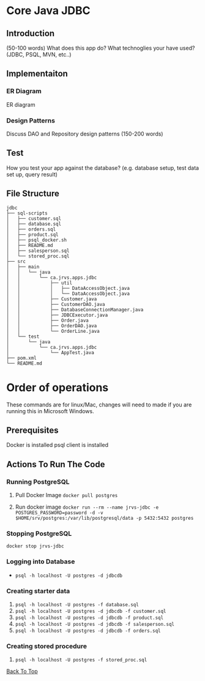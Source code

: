 # Core Java JDBC

## Introduction
(50-100 words)
What does this app do? What technoglies your have used? (JDBC, PSQL, MVN, etc..)

## Implementaiton

### ER Diagram
ER diagram

### Design Patterns
Discuss DAO and Repository design patterns (150-200 words)

## Test
How you test your app against the database? (e.g. database setup, test data set up, query result)

## File Structure
```
jdbc
├── sql-scripts
│   ├── customer.sql
│   ├── database.sql
│   ├── orders.sql
│   ├── product.sql
│   ├── psql_docker.sh
│   ├── README.md
│   ├── salesperson.sql
│   └── stored_proc.sql
├── src
│   ├── main
│   │   └── java
│   │       └── ca.jrvs.apps.jdbc
│   │           ├── util
│   │           │   ├── DataAccessObject.java
│   │           │   └── DataAccessObject.java
│   │           ├── Customer.java
│   │           ├── CustomerDAO.java
│   │           ├── DatabaseConnectionManager.java
│   │           ├── JDBCExecutor.java
│   │           ├── Order.java
│   │           ├── OrderDAO.java
│   │           └── OrderLine.java
│   └── test
│       └── java
│           └── ca.jrvs.apps.jdbc
│               └── AppTest.java
├── pom.xml
└── README.md
```


# Order of operations
These commands are for linux/Mac, changes will need to made if you are running this in Microsoft Windows.

## Prerequisites
Docker is installed
psql client is installed

## Actions To Run The Code

### Running PostgreSQL
1. Pull Docker Image
`docker pull postgres`

2. Run docker image
`docker run --rm --name jrvs-jdbc -e POSTGRES_PASSWORD=password -d -v $HOME/srv/postgres:/var/lib/postgresql/data -p 5432:5432 postgres`

### Stopping PostgreSQL
`docker stop jrvs-jdbc`

### Logging into Database
* `psql -h localhost -U postgres -d jdbcdb`

### Creating starter data
1. `psql -h localhost -U postgres -f database.sql`
2. `psql -h localhost -U postgres -d jdbcdb -f customer.sql`
3. `psql -h localhost -U postgres -d jdbcdb -f product.sql`
4. `psql -h localhost -U postgres -d jdbcdb -f salesperson.sql`
5. `psql -h localhost -U postgres -d jdbcdb -f orders.sql`

### Creating stored procedure
1. `psql -h localhost -U postgres -f stored_proc.sql`


[Back To Top](#core-java-jdbc)
